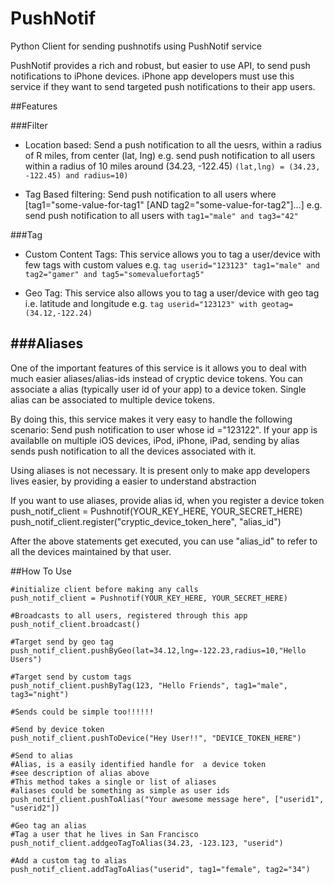 PushNotif
=========

Python Client for sending pushnotifs using PushNotif service

PushNotif provides a rich and robust, but easier to use API, to send push notifications to iPhone devices. iPhone app developers must use this service if they want to send targeted push notifications to their app users.

##Features


###Filter
* Location based: Send a push notification to all the uesrs, within a radius of R miles, from center (lat, lng)
e.g. send push notification to all users within a radius of 10 miles around (34.23, -122.45) `(lat,lng) = (34.23, -122.45) and radius=10)`

* Tag Based filtering: Send push notification to all users where [tag1="some-value-for-tag1" [AND tag2="some-value-for-tag2"]...] 
e.g. send push notification to all users with `tag1="male" and tag3="42"`


###Tag
* Custom Content Tags: This service allows you to tag a user/device with few tags with custom values 
e.g. `tag userid="123123" tag1="male" and tag2="gamer" and tag5="somevaluefortag5"`

* Geo Tag: This service also allows you to tag a user/device with geo tag i.e. latitude and longitude 
e.g. `tag userid="123123" with geotag=(34.12,-122.24)`


###Aliases
----------

One of the important features of this service is it allows you to deal with much easier aliases/alias-ids instead of cryptic device tokens. You can associate a alias (typically user id of your app) to a device token. Single alias can be associated to multiple device tokens.

By doing this, this service makes it very easy to handle the following scenario: Send push notification to user whose id ="123122". If your app is availablle on multiple iOS devices, iPod, iPhone, iPad, sending by alias sends push notification to all the devices associated with it.

Using aliases is not necessary. It is present only to make app developers lives easier, by providing a easier to understand abstraction

If you want to use aliases, provide alias id, when you register a device token
    push_notif_client = Pushnotif(YOUR_KEY_HERE, YOUR_SECRET_HERE)
    push_notif_client.register("cryptic_device_token_here", "alias_id")

After the above statements get executed, you can use "alias\_id" to refer to all the devices maintained by that user.

##How To Use

    #initialize client before making any calls
    push_notif_client = Pushnotif(YOUR_KEY_HERE, YOUR_SECRET_HERE)

    #Broadcasts to all users, registered through this app
    push_notif_client.broadcast()

    #Target send by geo tag
    push_notif_client.pushByGeo(lat=34.12,lng=-122.23,radius=10,"Hello Users")

    #Target send by custom tags
    push_notif_client.pushByTag(123, "Hello Friends", tag1="male", tag3="night")

    #Sends could be simple too!!!!!!

    #Send by device token
    push_notif_client.pushToDevice("Hey User!!", "DEVICE_TOKEN_HERE")

    #Send to alias
    #Alias, is a easily identified handle for  a device token
    #see description of alias above
    #This method takes a single or list of aliases
    #aliases could be something as simple as user ids
    push_notif_client.pushToAlias("Your awesome message here", ["userid1", "userid2"])

    #Geo tag an alias
    #Tag a user that he lives in San Francisco
    push_notif_client.addgeoTagToAlias(34.23, -123.123, "userid")

    #Add a custom tag to alias
    push_notif_client.addTagToAlias("userid", tag1="female", tag2="34")
